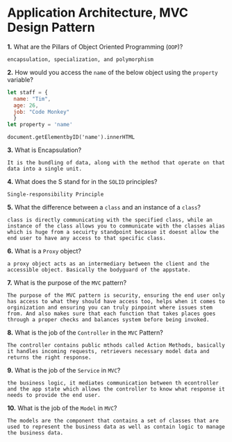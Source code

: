 # Application Architecture, MVC Design Pattern

**1.** What are the Pillars of Object Oriented Programming (`OOP`)?
<!-- enter you answer in the space below -->
```
encapsulation, specialization, and polymorphism
```
**2.** How would you access the `name` of the below object using the `property` variable?
```js
let staff = {
  name: "Tim",
  age: 26,
  job: "Code Monkey"
  }
let property = 'name'
```
<!-- enter you answer in the space below -->
```
document.getElementbyID('name').innerHTML 
```
**3.** What is Encapsulation?
<!-- enter you answer in the space below -->
```
It is the bundling of data, along with the method that operate on that data into a single unit.
```
**4.** What does the S stand for in the `SOLID` principles?
<!-- enter you answer in the space below -->
```
Single-responsibility Principle
```
**5.** What the difference between a `class` and an instance of a `class`?
<!-- enter you answer in the space below -->
```
class is directly communicating with the specified class, while an instance of the class allows you to communicate with the classes alias which is huge from a secuirty standpoint becasue it doesnt allow the end user to have any access to that specific class.
```
**6.** What is a `Proxy` object?
<!-- enter you answer in the space below -->
```
a proxy object acts as an intermediary between the client and the accessible object. Basically the bodyguard of the appstate.
```

**7.** What is the purpose of the `MVC` pattern?
<!-- enter you answer in the space below -->
```
The purpose of the MVC pattern is security, ensuring the end user only has access to what they should have access too, helps when it comes to orginization and ensuring you can truly pinpoint where issues stem from. And also makes sure that each function that takes places goes through a proper checks and balances system before being invoked. 
```
**8.** What is the job of the `Controller` in the `MVC` Pattern?
<!-- enter you answer in the space below -->
```
The controller contains public mthods called Action Methods, basically it handles incoming requests, retrievers necessary model data and returns the right response.
```

**9.** What is the job of the `Service` in `MVC`?
<!-- enter you answer in the space below -->
```
the business logic, it mediates communication between th econtroller and the app state which allows the controller to know what response it needs to provide the end user.
```
**10.** What is the job of the `Model` in `MVC`?
<!-- enter you answer in the space below -->
```
The models are the component that contains a set of classes that are used to represent the business data as well as contain logic to manage the business data. 
```

